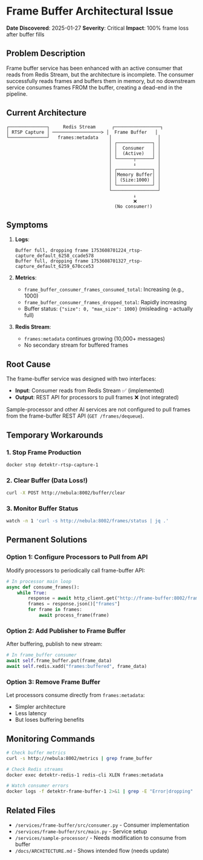 # Frame Buffer Architectural Issue

**Date Discovered**: 2025-01-27
**Severity**: Critical
**Impact**: 100% frame loss after buffer fills

## Problem Description

Frame buffer service has been enhanced with an active consumer that reads from Redis Stream, but the architecture is incomplete. The consumer successfully reads frames and buffers them in memory, but no downstream service consumes frames FROM the buffer, creating a dead-end in the pipeline.

## Current Architecture

```
┌──────────────┐     Redis Stream      ┌─────────────────┐
│ RTSP Capture │ ──────────────────> │  Frame Buffer   │
└──────────────┘   frames:metadata    │                 │
                                      │ ┌─────────────┐ │
                                      │ │  Consumer   │ │
                                      │ │  (Active)   │ │
                                      │ └──────┬──────┘ │
                                      │        ↓        │
                                      │ ┌─────────────┐ │
                                      │ │Memory Buffer│ │
                                      │ │ (Size:1000) │ │
                                      │ └─────────────┘ │
                                      └─────────────────┘
                                               ↓
                                               ❌
                                        (No consumer!)
```

## Symptoms

1. **Logs**:
   ```
   Buffer full, dropping frame 1753608701224_rtsp-capture_default_6258_ccade578
   Buffer full, dropping frame 1753608701327_rtsp-capture_default_6259_670cce53
   ```

2. **Metrics**:
   - `frame_buffer_consumer_frames_consumed_total`: Increasing (e.g., 1000)
   - `frame_buffer_consumer_frames_dropped_total`: Rapidly increasing
   - Buffer status: `{"size": 0, "max_size": 1000}` (misleading - actually full)

3. **Redis Stream**:
   - `frames:metadata` continues growing (10,000+ messages)
   - No secondary stream for buffered frames

## Root Cause

The frame-buffer service was designed with two interfaces:
- **Input**: Consumer reads from Redis Stream ✅ (implemented)
- **Output**: REST API for processors to pull frames ❌ (not integrated)

Sample-processor and other AI services are not configured to pull frames from the frame-buffer REST API (`GET /frames/dequeue`).

## Temporary Workarounds

### 1. Stop Frame Production
```bash
docker stop detektr-rtsp-capture-1
```

### 2. Clear Buffer (Data Loss!)
```bash
curl -X POST http://nebula:8002/buffer/clear
```

### 3. Monitor Buffer Status
```bash
watch -n 1 'curl -s http://nebula:8002/frames/status | jq .'
```

## Permanent Solutions

### Option 1: Configure Processors to Pull from API
Modify processors to periodically call frame-buffer API:
```python
# In processor main loop
async def consume_frames():
    while True:
        response = await http_client.get("http://frame-buffer:8002/frames/dequeue?count=10")
        frames = response.json()["frames"]
        for frame in frames:
            await process_frame(frame)
```

### Option 2: Add Publisher to Frame Buffer
After buffering, publish to new stream:
```python
# In frame_buffer consumer
await self.frame_buffer.put(frame_data)
await self.redis.xadd("frames:buffered", frame_data)
```

### Option 3: Remove Frame Buffer
Let processors consume directly from `frames:metadata`:
- Simpler architecture
- Less latency
- But loses buffering benefits

## Monitoring Commands

```bash
# Check buffer metrics
curl -s http://nebula:8002/metrics | grep frame_buffer

# Check Redis streams
docker exec detektr-redis-1 redis-cli XLEN frames:metadata

# Watch consumer errors
docker logs -f detektr-frame-buffer-1 2>&1 | grep -E "Error|dropping"
```

## Related Files

- `/services/frame-buffer/src/consumer.py` - Consumer implementation
- `/services/frame-buffer/src/main.py` - Service setup
- `/services/sample-processor/` - Needs modification to consume from buffer
- `/docs/ARCHITECTURE.md` - Shows intended flow (needs update)
